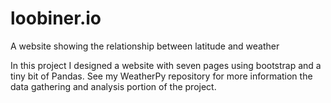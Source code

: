 # loobiner.io
A website showing the relationship between latitude and weather

In this project I designed a website with seven pages using bootstrap and a tiny bit of Pandas. See my WeatherPy repository for more 
information the data gathering and analysis portion of the project.
